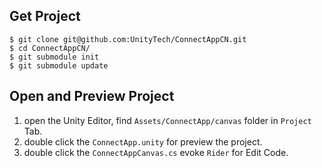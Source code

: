 ## Get Project

```shell
$ git clone git@github.com:UnityTech/ConnectAppCN.git
$ cd ConnectAppCN/
$ git submodule init
$ git submodule update
```

## Open and Preview Project

1. open the Unity Editor, find `Assets/ConnectApp/canvas` folder in `Project` Tab.
2. double click the `ConnectApp.unity` for preview the project.
3. double click the `ConnectAppCanvas.cs` evoke `Rider` for Edit Code.
